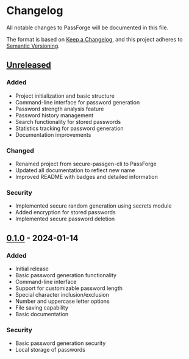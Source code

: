 # Changelog

All notable changes to PassForge will be documented in this file.

The format is based on [Keep a Changelog](https://keepachangelog.com/en/1.0.0/),
and this project adheres to [Semantic Versioning](https://semver.org/spec/v2.0.0.html).

## [Unreleased]

### Added
- Project initialization and basic structure
- Command-line interface for password generation
- Password strength analysis feature
- Password history management
- Search functionality for stored passwords
- Statistics tracking for password generation
- Documentation improvements

### Changed
- Renamed project from secure-passgen-cli to PassForge
- Updated all documentation to reflect new name
- Improved README with badges and detailed information

### Security
- Implemented secure random generation using secrets module
- Added encryption for stored passwords
- Implemented secure password deletion

## [0.1.0] - 2024-01-14

### Added
- Initial release
- Basic password generation functionality
- Command-line interface
- Support for customizable password length
- Special character inclusion/exclusion
- Number and uppercase letter options
- File saving capability
- Basic documentation

### Security
- Basic password generation security
- Local storage of passwords

[Unreleased]: https://github.com/Amul-Thantharate/passforge/compare/v0.1.0...HEAD
[0.1.0]: https://github.com/Amul-Thantharate/passforge/releases/tag/v0.1.0
